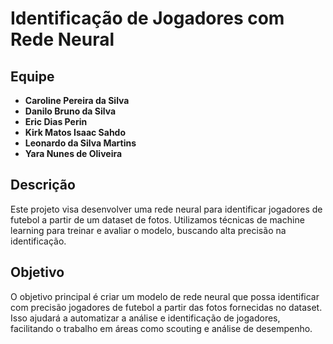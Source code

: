 # Identificação de Jogadores com Rede Neural

## Equipe
- **Caroline Pereira da Silva**
- **Danilo Bruno da Silva**
- **Eric Dias Perin**
- **Kirk Matos Isaac Sahdo**
- **Leonardo da Silva Martins**
- **Yara Nunes de Oliveira**

## Descrição
Este projeto visa desenvolver uma rede neural para identificar jogadores de futebol a partir de um dataset de fotos. Utilizamos técnicas de machine learning para treinar e avaliar o modelo, buscando alta precisão na identificação.

## Objetivo
O objetivo principal é criar um modelo de rede neural que possa identificar com precisão jogadores de futebol a partir das fotos fornecidas no dataset. Isso ajudará a automatizar a análise e identificação de jogadores, facilitando o trabalho em áreas como scouting e análise de desempenho.
